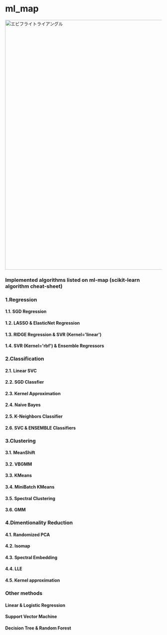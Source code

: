 # ml_map
<img width="800" src="https://user-images.githubusercontent.com/60038634/138719935-d4cf8094-9cc3-4afd-ace5-aa6a8b134af3.png" alt="エビフライトライアングル" title="サンプル">

### Implemented algorithms listed on ml-map (scikit-learn algorithm cheat-sheet)
### 1.Regression
#### 1.1. SGD Regression
#### 1.2. LASSO & ElasticNet Regression
#### 1.3. RIDGE Regression & SVR (Kernel='linear')
#### 1.4. SVR (Kernel='rbf') & Ensemble Regressors

### 2.Classification
#### 2.1. Linear SVC
#### 2.2. SGD Classfier
#### 2.3. Kernel Approximation
#### 2.4. Naive Bayes
#### 2.5. K-Neighbors Classifier
#### 2.6. SVC & ENSEMBLE Classifiers

### 3.Clustering
#### 3.1. MeanShift
#### 3.2. VBGMM
#### 3.3. KMeans
#### 3.4. MiniBatch KMeans
#### 3.5. Spectral Clustering
#### 3.6. GMM

### 4.Dimentionality Reduction
#### 4.1. Randomized PCA
#### 4.2. Isomap
#### 4.3. Spectral Embedding
#### 4.4. LLE
#### 4.5. Kernel approximation

### Other methods ###
#### Linear & Logistic Regression
#### Support Vector Machine
#### Decision Tree & Random Forest
